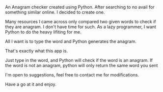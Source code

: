 An Anagram checker created using Python. After searching to no avail
for something similar online. I decided to create one.

Many resources I came across only compared two given words to check if they are anagram.
I don't have time for such. As a lazy programmer, I want Python to do the heavy lifiting for me. 

All I want is to type the word and Python generates the anagram.

That's exactly what this app is. 

Just type in the word, and Python will check if the word is an anagram.
If the word is not an anagram, python will only return the same word you sent

I'm open to suggestions, feel free to contact me for modifications.

Have a go at it and enjoy.
